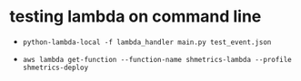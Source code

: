 # testing lambda on command line

* `python-lambda-local -f lambda_handler main.py test_event.json`

* `aws lambda get-function --function-name shmetrics-lambda --profile shmetrics-deploy`
